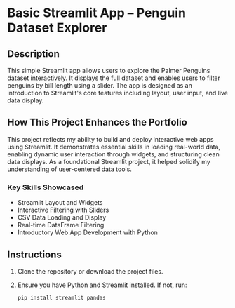 # Basic Streamlit App – Penguin Dataset Explorer

## Description

This simple Streamlit app allows users to explore the Palmer Penguins dataset interactively. It displays the full dataset and enables users to filter penguins by bill length using a slider. The app is designed as an introduction to Streamlit's core features including layout, user input, and live data display.

## How This Project Enhances the Portfolio

This project reflects my ability to build and deploy interactive web apps using Streamlit. It demonstrates essential skills in loading real-world data, enabling dynamic user interaction through widgets, and structuring clean data displays. As a foundational Streamlit project, it helped solidify my understanding of user-centered data tools.

### Key Skills Showcased

- Streamlit Layout and Widgets  
- Interactive Filtering with Sliders  
- CSV Data Loading and Display  
- Real-time DataFrame Filtering  
- Introductory Web App Development with Python  

## Instructions

1. Clone the repository or download the project files.

2. Ensure you have Python and Streamlit installed. If not, run:
   ```bash
   pip install streamlit pandas
